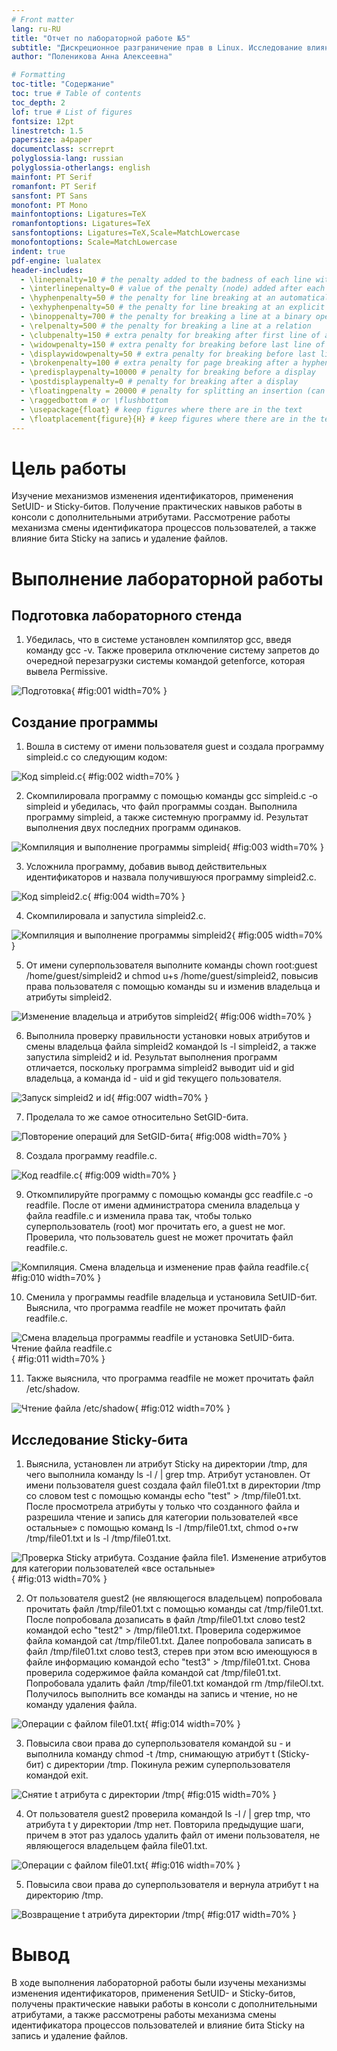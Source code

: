 ```yaml
---
# Front matter
lang: ru-RU
title: "Отчет по лабораторной работе №5"
subtitle: "Дискреционное разграничение прав в Linux. Исследование влияния дополнительных атрибутов"
author: "Поленикова Анна Алексеевна"

# Formatting
toc-title: "Содержание"
toc: true # Table of contents
toc_depth: 2
lof: true # List of figures
fontsize: 12pt
linestretch: 1.5
papersize: a4paper
documentclass: scrreprt
polyglossia-lang: russian
polyglossia-otherlangs: english
mainfont: PT Serif
romanfont: PT Serif
sansfont: PT Sans
monofont: PT Mono
mainfontoptions: Ligatures=TeX
romanfontoptions: Ligatures=TeX
sansfontoptions: Ligatures=TeX,Scale=MatchLowercase
monofontoptions: Scale=MatchLowercase
indent: true
pdf-engine: lualatex
header-includes:
  - \linepenalty=10 # the penalty added to the badness of each line within a paragraph (no associated penalty node) Increasing the value makes tex try to have fewer lines in the paragraph.
  - \interlinepenalty=0 # value of the penalty (node) added after each line of a paragraph.
  - \hyphenpenalty=50 # the penalty for line breaking at an automatically inserted hyphen
  - \exhyphenpenalty=50 # the penalty for line breaking at an explicit hyphen
  - \binoppenalty=700 # the penalty for breaking a line at a binary operator
  - \relpenalty=500 # the penalty for breaking a line at a relation
  - \clubpenalty=150 # extra penalty for breaking after first line of a paragraph
  - \widowpenalty=150 # extra penalty for breaking before last line of a paragraph
  - \displaywidowpenalty=50 # extra penalty for breaking before last line before a display math
  - \brokenpenalty=100 # extra penalty for page breaking after a hyphenated line
  - \predisplaypenalty=10000 # penalty for breaking before a display
  - \postdisplaypenalty=0 # penalty for breaking after a display
  - \floatingpenalty = 20000 # penalty for splitting an insertion (can only be split footnote in standard LaTeX)
  - \raggedbottom # or \flushbottom
  - \usepackage{float} # keep figures where there are in the text
  - \floatplacement{figure}{H} # keep figures where there are in the text
---
```


# Цель работы

Изучение механизмов изменения идентификаторов, применения SetUID- и Sticky-битов. Получение практических навыков работы в консоли с дополнительными атрибутами. Рассмотрение работы механизма смены идентификатора процессов пользователей, а также влияние бита Sticky на запись и удаление файлов.

# Выполнение лабораторной работы

## Подготовка лабораторного стенда

1.	Убедилась, что в системе установлен компилятор gcc, введя команду gcc -v. Также проверила отключение систему запретов до очередной перезагрузки системы 
командой getenforce, которая вывела Permissive.

![Подготовка](image/1.png){ #fig:001 width=70% }

## Создание программы

1.	Вошла в систему от имени пользователя guest и создала программу simpleid.c со следующим кодом:

![Код simpleid.c](image/2.png){ #fig:002 width=70% }

2.	Скомпилировала программу с помощью команды gcc simpleid.c -o simpleid и убедилась, что файл программы создан. 
Выполнила программу simpleid, а также системную программу id. Результат выполнения двух последних программ одинаков.

![Компиляция и выполнение программы simpleid](image/3.png){ #fig:003 width=70% }

3.	Усложнила программу, добавив вывод действительных идентификаторов и назвала получившуюся программу simpleid2.c.

![Код simpleid2.c](image/4.png){ #fig:004 width=70% }

4.	Скомпилировала и запустила simpleid2.c.

![Компиляция и выполнение программы simpleid2](image/5.png){ #fig:005 width=70% }

5.	От имени суперпользователя выполните команды chown root:guest /home/guest/simpleid2 и chmod u+s /home/guest/simpleid2, повысив права пользователя с помощью команды su и изменив владельца и атрибуты simpleid2.

![Изменение владельца и атрибутов simpleid2](image/6.png){ #fig:006 width=70% }

6.	Выполнила проверку правильности установки новых атрибутов и смены владельца файла simpleid2 командой ls -l simpleid2, а также запустила simpleid2 и id. Результат выполнения программ отличается, поскольку программа simpleid2 выводит uid и gid владельца, а команда id - uid и gid текущего пользователя.

![Запуск simpleid2 и id](image/7.png){ #fig:007 width=70% }

7.	Проделала то же самое относительно SetGID-бита.

![Повторение операций для SetGID-бита](image/8.png){ #fig:008 width=70% }

8.	Создала программу readfile.c.

![Код readfile.c](image/9.png){ #fig:009 width=70% }

9.	Откомпилируйте программу с помощью команды gcc readfile.c -o readfile. После от имени администратора сменила владельца у файла readfile.c и изменила права так, чтобы только суперпользователь (root) мог прочитать его, a guest не мог. Проверила, что пользователь guest не может прочитать файл readfile.c.

![Компиляция. Смена владельца и изменение прав файла readfile.c](image/10.png){ #fig:010 width=70% }

10.	Сменила у программы readfile владельца и установила SetUID-бит. Выяснила, что программа readfile не может прочитать файл readfile.c.

![Смена владельца программы readfile и установка SetUID-бита. Чтение файла readfile.c](image/11.png){ #fig:011 width=70% }

11.	Также выяснила, что программа readfile не может прочитать файл /etc/shadow.

![Чтение файла /etc/shadow](image/12.png){ #fig:012 width=70% }

## Исследование Sticky-бита

1.	Выяснила, установлен ли атрибут Sticky на директории /tmp, для чего выполнила команду ls -l / | grep tmp. Атрибут установлен. От имени пользователя guest создала файл file01.txt в директории /tmp со словом test с помощью команды echo "test" > /tmp/file01.txt. После просмотрела атрибуты у только что созданного файла и разрешила чтение и запись для категории пользователей «все остальные» с помощью команд ls -l /tmp/file01.txt, chmod o+rw /tmp/file01.txt и ls -l /tmp/file01.txt.

![Проверка Sticky атрибута. Создание файла file1. Изменение атрибутов для категории пользователей «все остальные»](image/13.png){ #fig:013 width=70% }

2.	От пользователя guest2 (не являющегося владельцем) попробовала прочитать файл /tmp/file01.txt с помощью команды cat /tmp/file01.txt. После попробовала дозаписать в файл /tmp/file01.txt слово test2 командой echo "test2" > /tmp/file01.txt. Проверила содержимое файла командой cat /tmp/file01.txt. Далее попробовала записать в файл /tmp/file01.txt слово test3, стерев при этом всю имеющуюся в файле информацию командой echo "test3" > /tmp/file01.txt. Снова проверила содержимое файла командой cat /tmp/file01.txt. Попробовала удалить файл /tmp/file01.txt командой rm /tmp/fileOl.txt. Получилось выполнить все команды на запись и чтение, но не команду удаления файла.

![Операции с файлом file01.txt](image/14.png){ #fig:014 width=70% }

3.	Повысила свои права до суперпользователя командой su - и выполнила команду chmod -t /tmp, снимающую атрибут t (Sticky-бит) с директории /tmp. Покинула режим суперпользователя командой exit.

![Снятие t атрибута с директории /tmp](image/15.png){ #fig:015 width=70% }

4.	От пользователя guest2 проверила командой ls -l / | grep tmp, что атрибута t у директории /tmp нет. Повторила предыдущие шаги, причем в этот раз удалось удалить файл от имени пользователя, не являющегося владельцем файла file01.txt.

![Операции с файлом file01.txt](image/16.png){ #fig:016 width=70% }

5.	Повысила свои права до суперпользователя и вернула атрибут t на директорию /tmp.

![Возвращение t атрибута директории /tmp](image/17.png){ #fig:017 width=70% }

# Вывод

В ходе выполнения лабораторной работы были изучены механизмы изменения идентификаторов, применения SetUID- и Sticky-битов, получены практические навыки работы в консоли с дополнительными атрибутами, а также рассмотрены работы механизма смены идентификатора процессов пользователей и влияние бита Sticky на запись и удаление файлов.
